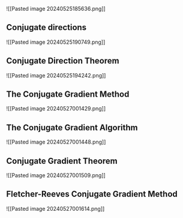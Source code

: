 ![[Pasted image 20240525185636.png]]
## Conjugate directions
![[Pasted image 20240525190749.png]]
## Conjugate Direction Theorem
![[Pasted image 20240525194242.png]]
## The Conjugate Gradient Method
![[Pasted image 20240527001429.png]]
## The Conjugate Gradient Algorithm
![[Pasted image 20240527001448.png]]
## Conjugate Gradient Theorem
![[Pasted image 20240527001509.png]]
## Fletcher-Reeves Conjugate Gradient Method
![[Pasted image 20240527001614.png]]           